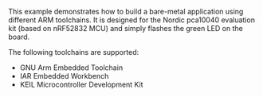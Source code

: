 This example demonstrates how to build a bare-metal application using
different ARM toolchains. It is designed for the Nordic pca10040
evaluation kit (based on nRF52832 MCU) and simply flashes the green
LED on the board.

The following toolchains are supported:

  * GNU Arm Embedded Toolchain
  * IAR Embedded Workbench
  * KEIL Microcontroller Development Kit
